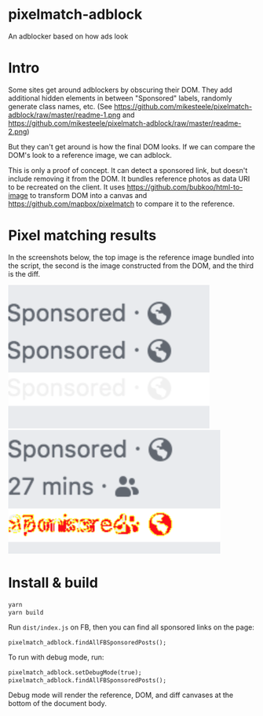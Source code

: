 # pixelmatch-adblock
An adblocker based on how ads look

# Intro

Some sites get around adblockers by obscuring their DOM. They add additional hidden elements in between "Sponsored" labels, randomly generate class names, etc. (See https://github.com/mikesteele/pixelmatch-adblock/raw/master/readme-1.png and https://github.com/mikesteele/pixelmatch-adblock/raw/master/readme-2.png)

But they can't get around is how the final DOM looks. If we can compare the DOM's look to a reference image, we can adblock.

This is only a proof of concept. It can detect a sponsored link, but doesn't include removing it from the DOM. It bundles reference photos as data URI to be recreated on the client. It uses https://github.com/bubkoo/html-to-image to transform DOM into a canvas and https://github.com/mapbox/pixelmatch to compare it to the reference.

# Pixel matching results

In the screenshots below, the top image is the reference image bundled into the script, the second is the image constructed from the DOM, and the third is the diff.

<img src="https://github.com/mikesteele/pixelmatch-adblock/raw/master/result-1.png">

<img src="https://github.com/mikesteele/pixelmatch-adblock/raw/master/result-2.png">

# Install & build

```
yarn
yarn build
```

Run `dist/index.js` on FB, then you can find all sponsored links on the page:

```
pixelmatch_adblock.findAllFBSponsoredPosts();
```

To run with debug mode, run:

```
pixelmatch_adblock.setDebugMode(true);
pixelmatch_adblock.findAllFBSponsoredPosts();
```

Debug mode will render the reference, DOM, and diff canvases at the bottom of the document body.
